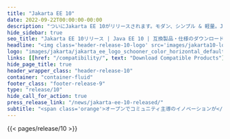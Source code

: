 ```yaml
---
title: "Jakarta EE 10"
date: 2022-09-22T00:00:00-00:00
description: "ついにJakarta EE 10がリリースされます。モダン、シンプル & 軽量。Jakarta EE 10仕様の新機能をご覧ください。"
hide_sidebar: true
seo_title: "Jakarta EE 10リリース | Java EE 10 | 互換製品・仕様のダウンロード | The Eclipse Foundation"
headline: "<img class='header-release-10-logo' src='images/jakarta10-logo.svg' alt='Jakarta EE 10'>"
logo: "images/jakarta/jakarta_ee_logo_schooner_color_horizontal_default.png"
links: [[href: "/compatibility/", text: "Download Compatible Products"], [href: "/specifications/", text: "Specifications"]]
hide_page_title: true
header_wrapper_class: "header-release-10"
container: "container-fluid"
footer_class: "footer-release-9"
type: "release/10"
hide_call_for_action: true
press_release_link: "/news/jakarta-ee-10-released/"
subtitle: "<span class='orange'>オープンでコミュニティ主導のイノベーションが</span><br>クラウドネイティブJava技術の未来を推進"
---
```


{{< pages/release/10 >}}
